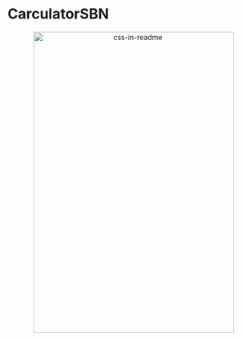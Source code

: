 # CarculatorSBN

<div align="center">
    <img src="https://user-images.githubusercontent.com/107477446/210230098-65ed17bf-40b7-4ce5-ad5b-023732617c88.png" width="400" height="600" alt="css-in-readme">
</div>
